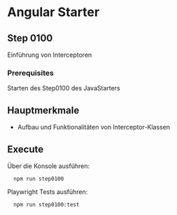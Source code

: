 # Angular Starter #

## Step 0100
Einführung von Interceptoren

### Prerequisites
Starten des Step0100 des JavaStarters

## Hauptmerkmale
 - Aufbau und Funktionalitäten von Interceptor-Klassen

## Execute
Über die Konsole ausführen:
```shell
  npm run step0100
```

Playwright Tests ausführen:
```shell
  npm run step0100:test
```